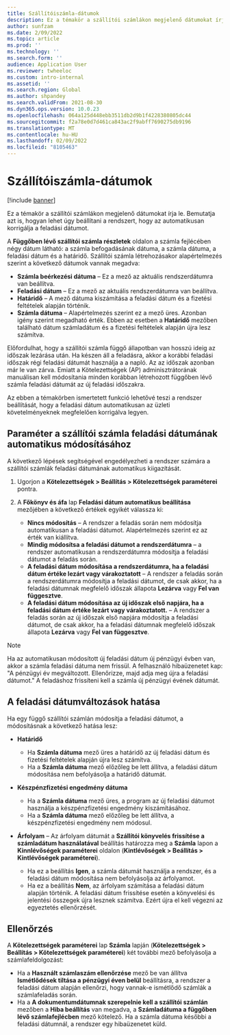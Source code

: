 ```yaml
---
title: Szállítóiszámla-dátumok
description: Ez a témakör a szállítói számlákon megjelenő dátumokat írja le. Bemutatja azt is, hogyan lehet úgy beállítani a rendszert, hogy az automatikusan korrigálja a feladási dátumot.
author: sunfzam
ms.date: 2/09/2022
ms.topic: article
ms.prod: ''
ms.technology: ''
ms.search.form: ''
audience: Application User
ms.reviewer: twheeloc
ms.custom: intro-internal
ms.assetid: ''
ms.search.region: Global
ms.author: shpandey
ms.search.validFrom: 2021-08-30
ms.dyn365.ops.version: 10.0.23
ms.openlocfilehash: 064a125d448ebb3511db2d9b1f4228380805dc44
ms.sourcegitcommit: f2a78e0d7d461ca843ac2f9abff7690275db9196
ms.translationtype: MT
ms.contentlocale: hu-HU
ms.lasthandoff: 02/09/2022
ms.locfileid: "8105463"
---
```

# <a name="vendor-invoice-dates"></a>Szállítóiszámla-dátumok

[!include [banner](../includes/banner.md)]

Ez a témakör a szállítói számlákon megjelenő dátumokat írja le. Bemutatja azt is, hogyan lehet úgy beállítani a rendszert, hogy az automatikusan korrigálja a feladási dátumot.

A **Függőben lévő szállítói számla részletek** oldalon a számla fejlécében négy dátum látható: a számla befogadásának dátuma, a számla dátuma, a feladási dátum és a határidő. Szállítói számla létrehozásakor alapértelmezés szerint a következő dátumok vannak megadva:

- **Számla beérkezési dátuma** – Ez a mező az aktuális rendszerdátumra van beállítva.
- **Feladási dátum** – Ez a mező az aktuális rendszerdátumra van beállítva. 
- **Határidő** – A mező dátuma kiszámítása a feladási dátum és a fizetési feltételek alapján történik.
- **Számla dátuma** – Alapértelmezés szerint ez a mező üres. Azonban igény szerint megadható érték. Ebben az esetben a **Határidő** mezőben található dátum számladátum és a fizetési feltételek alapján újra lesz számítva.

Előfordulhat, hogy a szállítói számla függő állapotban van hosszú ideig az időszak lezárása után. Ha készen áll a feladásra, akkor a korábbi feladási időszak régi feladási dátumát használja a a napló. Az az időszak azonban már le van zárva. Emiatt a Kötelezettségek (AP) adminisztrátorának manuálisan kell módosítania minden korábban létrehozott függőben lévő számla feladási dátumát az új feladási időszakra.

Az ebben a témakörben ismertetett funkció lehetővé teszi a rendszer beállítását, hogy a feladási dátum automatikusan az üzleti követelményeknek megfelelően korrigálva legyen.

## <a name="parameter-for-automatically-adjusting-the-vendor-invoice-posting-date"></a>Paraméter a szállítói számla feladási dátumának automatikus módosításához

A következő lépések segítségével engedélyezheti a rendszer számára a szállítói számlák feladási dátumának automatikus kiigazítását.

1.  Ugorjon a **Kötelezettségek \> Beállítás \> Kötelezettségek paraméterei** pontra.
2.  A **Főkönyv és áfa** lap **Feladási dátum automatikus beállítása** mezőjében a következő értékek egyikét válassza ki:

    - **Nincs módosítás** – A rendszer a feladás során nem módosítja automatikusan a feladási dátumot. Alapértelmezés szerint ez az érték van kiállítva.
    - **Mindig módosítsa a feladási dátumot a rendszerdátumra** – a rendszer automatikusan a rendszerdátumra módosítja a feladási dátumot a feladás során.
    - **A feladási dátum módosítása a rendszerdátumra, ha a feladási dátum értéke lezárt vagy várakoztatott** – A rendszer a feladás során a rendszerdátumra módosítja a feladási dátumot, de csak akkor, ha a feladási dátumnak megfelelő időszak állapota **Lezárva** vagy **Fel van függesztve**.
    - **A feladási dátum módosítása az új időszak első napjára, ha a feladási dátum értéke lezárt vagy várakoztatott.** – A rendszer a feladás során az új időszak első napjára módosítja a feladási dátumot, de csak akkor, ha a feladási dátumnak megfelelő időszak állapota **Lezárva** vagy **Fel van függesztve**.

> [!NOTE]
> Ha az automatikusan módosított új feladási dátum új pénzügyi évben van, akkor a számla feladási dátuma nem frissül. A felhasználó hibaüzenetet kap: "A pénzügyi év megváltozott. Ellenőrizze, majd adja meg újra a feladási dátumot." A feladáshoz frissíteni kell a számla új pénzügyi évének dátumát.

## <a name="impact-of-posting-date-changes"></a>A feladási dátumváltozások hatása

Ha egy függő szállítói számlán módosítja a feladási dátumot, a módosításnak a következő hatása lesz:

- **Határidő**

    - Ha **Számla dátuma** mező üres a határidő az új feladási dátum és fizetési feltételek alapján újra lesz számítva.
    - Ha a **Számla dátuma** mező előzőleg be lett állítva, a feladási dátum módosítása nem befolyásolja a határidő dátumát.

- **Készpénzfizetési engedmény dátuma**

    - Ha a **Számla dátuma** mező üres, a program az új feladási dátumot használja a készpénzfizetési engedmény kiszámításához.
    - Ha a **Számla dátuma** mező előzőleg be lett állítva, a készpénzfizetési engedmény nem módosul.

- **Árfolyam** – Az árfolyam dátumát a **Szállítói könyvelés frissítése a számladátum használatával** beállítás határozza meg a **Számla** lapon a **Kinnlévőségek paraméterei** oldalon (**Kintlévőségek \> Beállítás \> Kintlévőségek paraméterei**).

    - Ha ez a beállítás **Igen**, a számla dátumát használja a rendszer, és a feladási dátum módosítása nem befolyásolja az árfolyamot.
    - Ha ez a beállítás **Nem**, az árfolyam számítása a feladási dátum alapján történik. A feladási dátum frissítése esetén a könyvelési és jelentési összegek újra lesznek számítva. Ezért újra el kell végezni az egyeztetés ellenőrzését.

## <a name="validation"></a>Ellenőrzés

A **Kötelezettségek paraméterei** lap **Számla** lapján (**Kötelezettségek \> Beállítás \> Kötelezettségek paraméterei**) két további mező befolyásolja a számlafeldolgozást:

- Ha a **Használt számlaszám ellenőrzése** mező be van állítva **Ismétlődések tiltása a pénzügyi éven belül** beállításra, a rendszer a feladási dátum alapján ellenőrzi, hogy vannak-e ismétlődő számlák a számlafeladás során.
- Ha a **A dokumentumdátumnak szerepelnie kell a szállítói számlán** mezőben a **Hiba beállítás** van megadva, a **Számladátuma a függőben lévő számlafejlécben** mező kötelező. Ha a számla dátuma későbbi a feladási dátumnál, a rendszer egy hibaüzenetet küld.
